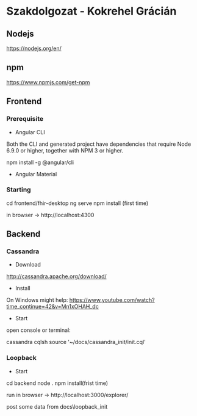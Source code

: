 # Szakdolgozat - Kokrehel Grácián

## Nodejs
https://nodejs.org/en/

## npm
https://www.npmjs.com/get-npm

## Frontend
### Prerequisite

- Angular CLI

Both the CLI and generated project have dependencies that require Node 6.9.0 or higher, together with NPM 3 or higher.

 npm install -g @angular/cli

- Angular Material

### Starting

 cd frontend/fhir-desktop
 ng serve
 npm install (first time)
 
in browser -> http://localhost:4300

## Backend
### Cassandra

- Download

http://cassandra.apache.org/download/

- Install

On Windows might help: https://www.youtube.com/watch?time_continue=42&v=Mn1xOHAH_dc

- Start

open console or terminal:

 cassandra
 cqlsh
 source '~/docs/cassandra_init/init.cql'

### Loopback

- Start

 cd backend
 node .
 npm install(frist time)

run in browser -> http://localhost:3000/explorer/

post some data from docs\loopback_init


